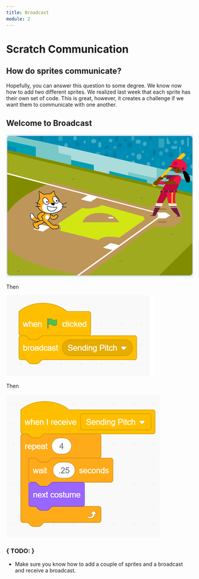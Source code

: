 ```yaml
---
title: Broadcast
module: 2
---
```


# Scratch Communication

## How do sprites communicate?

Hopefully, you can answer this question to some degree. We know now how to add two different sprites. We realized last week that each sprite has their own set of code.  This is great, however, it creates a challenge if we want them to communicate with one another.


## Welcome to Broadcast

![Image of two Sprites](../imgs/broadcast.png)

Then

![Send a Broadcast](../imgs/Send.png)

Then

![Receive a Broadcast](../imgs/Receive.png)




### { TODO: }

- Make sure you know how to add a couple of sprites and a broadcast and receive a broadcast.

